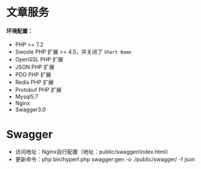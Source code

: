 # 文章服务

#### 环境配置：

- PHP >= 7.2
- Swoole PHP 扩展 >= 4.5，并关闭了 `Short Name`
- OpenSSL PHP 扩展
- JSON PHP 扩展
- PDO PHP 扩展
- Redis PHP 扩展
- Protobuf PHP 扩展
- Mysql5.7
- Nginx
- Swagger3.0

# Swagger

- 访问地址：Nginx自行配置（地址：public/swagger/index.html）
- 更新命令：php bin/hyperf.php swagger:gen -o ./public/swagger/ -f json